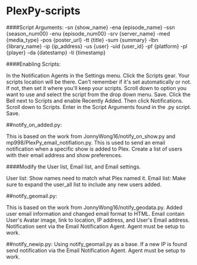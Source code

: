 # PlexPy-scripts

####Script Arguments:
-sn {show_name} -ena {episode_name} -ssn {season_num00} -enu {episode_num00} -srv {server_name} -med {media_type} -pos {poster_url} -tt {title} -sum {summary} -lbn {library_name} -ip {ip_address} -us {user} -uid {user_id} -pf {platform} -pl {player} -da {datestamp} -ti {timestamp}

####Enabling Scripts:

In the Notification Agents in the Settings menu. Click the Scripts gear. Your scripts location will be there. Can't remember if it's set automatically or not. If not, then set it where you'll keep your scripts. Scroll down to option you want to use and select the script from the drop down menu. Save. Click the Bell next to Scripts and enable Recently Added. Then click Notifications. Scroll down to Scripts. Enter in the Script Arguments found in the .py script. Save.

##notify_on_added.py:

This is based on the work from JonnyWong16/notify_on_show.py and mp998/PlexPy_email_notifiation.py. This is used to send an email notification when a specific show is added to Plex. Create a list of users with their email address and show preferences.

####Modify the User list, Email list, and Email settings.

User list: Show names need to match what Plex named it.
Email list: Make sure to expand the user_all list to include any new users added.

##notify_geomail.py:

This is based on the work from JonnyWong16/notify_geodata.py. Added user email information and changed email format to HTML. Email contain User's Avatar image, link to location, IP address, and User's Email address. Notification sent via the Email Notification Agent. Agent must be setup to work. 

##notify_newip.py:
Using notify_geomail.py as a base. If a new IP is found send notification via the Email Notification Agent. Agent must be setup to work. 
